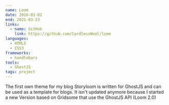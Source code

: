 ```yaml
---
name: Loom
date: 2016-01-02
end: 2021-03-23
links:
  - name: GitHub
    link: https://github.com/CordlessWool/loom
languages:
  - HTML5
  - CSS3
frameworks:
  - handlebars
tools:
  - GhostJS
tags: project
---
```


The first own theme for my blog Storyloom is written for GhostJS and can be used as a template for blogs. It isn't updated anymore because I started a new Version based on Gridsome that use the GhostJS API (Loom 2.0)
